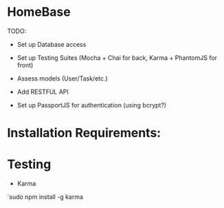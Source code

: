 HomeBase
========


TODO:

+ Set up Database access

+ Set up Testing Suites (Mocha + Chai for back, Karma + PhantomJS for front)

+ Assess models (User/Task/etc.)

+ Add RESTFUL API

+ Set up PassportJS for authentication (using bcrypt?)


Installation Requirements:
==========================

Testing
=

+ Karma

`sudo npm install -g karma
